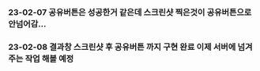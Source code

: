 ### 23-02-07 공유버튼은 성공한거 같은데 스크린샷 찍은것이 공유버튼으로 안넘어감...
### 23-02-08 결과창 스크린샷 후 공유버튼 까지 구현 완료 이제 서버에 넘겨주는 작업 해볼 예정